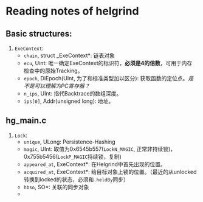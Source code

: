 # Reading notes of helgrind

## Basic structures:
1. `ExeContext`:
    - `chain`, struct _ExeContext*: 链表对象
    - `ecu`, Uint: 唯一确定ExeContext的标识符，**必须是4的倍数**，可用于内存检查中的原始Tracking。
    - `epoch`, DiEpoch(UInt, 为了和标准类型加以区分): 获取函数的定位点。*是不是可以理解为PC寄存器？*
    - `n_ips`, UInt: 指代Backtrace的数组深度。
    - `ips[0]`, Addr(unsigned long): 地址。

## hg_main.c
1. `Lock`:
    - `unique`, ULong: Persistence-Hashing
    - `magic`, UInt: 取值为0x6545b557(`LockN_MAGIC`, 正常非持续锁)，0x755b5456(`LockP_MAGIC`持续锁，复制)
    - `appeared_at`, ExeContext*: 在Helgrind中首先出现的位置。
    - `acquired_at`, ExeContext*: 给目标对象上锁的位置。（最近的从unlocked转换到locked的状态，必须和`.heldBy`同步）
    - `hbso`, SO*: 关联的同步对象
    - 